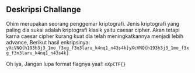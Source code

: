 ## Deskripsi Challange
Ohim merupakan seorang penggemar kriptografi. Jenis kriptografi yang paling dia sukai adalah kriptografi klasik yaitu caesar cipher. Akan tetapi karna caesar cipher kurang kuat dia telah meningkatkannya menjadi lebih advance, Berikut hasil enkripsinya: `yXcVNQ{h193h3j3_1mo_f3xg_f3n3laru_k4nq1_n43s4k}yXcVNQ{h193h3j3_1mo_f3xg_f3n3laru_k4nq1_n43s4k}`

Oh iya, Jangan lupa format flagnya yaa!:  `mXpCTF{}`